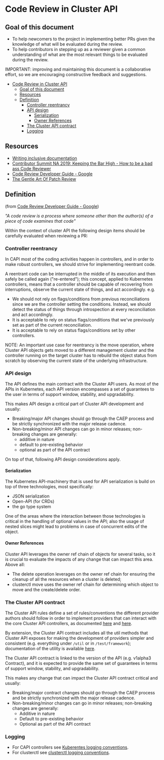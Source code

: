 # Code Review in Cluster API

## Goal of this document

- To help newcomers to the project in implementing better PRs given the knowledge of what will be evaluated 
  during the review.
- To help contributors in stepping up as a reviewer given a common understanding of what are the most relevant
  things to be evaluated during the review.

IMPORTANT: improving and maintaining this document is a collaborative effort, so we are encouraging constructive
feedback and suggestions.

   * [Code Review in Cluster API](#code-review-in-cluster-api)
      * [Goal of this document](#goal-of-this-document)
      * [Resources](#resources)
      * [Definition](#definition)
         * [Controller reentrancy](#controller-reentrancy)
         * [API design](#api-design)
            * [Serialization](#serialization)
            * [Owner References](#owner-references)
         * [The Cluster API contract](#the-cluster-api-contract)
         * [Logging](#logging)

## Resources

- [Writing inclusive documentation](https://developers.google.com/style/inclusive-documentation)
- [Contributor Summit NA 2019: Keeping the Bar High - How to be a bad ass Code Reviewer](https://www.youtube.com/watch?v=OZVv7-o8i40)
- [Code Review Developer Guide - Google](https://google.github.io/eng-practices/review/)
- [The Gentle Art Of Patch Review](https://sage.thesharps.us/2014/09/01/the-gentle-art-of-patch-review/)

## Definition

(from [Code Review Developer Guide - Google](https://google.github.io/eng-practices/review/)) 

_"A code review is a process where someone other than the author(s) of a piece of code examines that code"_

Within the context of cluster API the following design items should be carefully evaluated when reviewing a PR:

### Controller reentrancy

In CAPI most of the coding activities happen in controllers, and in order to make robust controllers,
we should strive for implementing reentrant code.

A reentrant code can be interrupted in the middle of its execution and then safely be called again
("re-entered"); this concept, applied to Kubernetes controllers, means that a controller should be capable
of recovering from interruptions, observe the current state of things, and act accordingly. e.g.
 
- We should not rely on flags/conditions from previous reconciliations since we are the controller
  setting the conditions. Instead, we should detect the status of things through introspection at
  every reconciliation and act accordingly.
- It is acceptable to rely on status flags/conditions that we've previously set as part
  of the current reconciliation.
- It is acceptable to rely on status flags/conditions set by other controllers.

NOTE: An important use case for reentrancy is the move operation, where Cluster API objects gets moved
to a different management cluster and the controller running on the target cluster has to
rebuild the object status from scratch by observing the current state of the underlying infrastructure.

### API design

The API defines the main contract with the Cluster API users. As most of the APIs in Kubernetes,
each API version encompasses a set of guarantees to the user in terms of support window, stability,
and upgradability. 

This makes API design a critical part of Cluster API development and usually:

- Breaking/major API changes should go through the CAEP process and be strictly synchronized with the major
  release cadence.
- Non-breaking/minor API changes can go in minor releases; non-breaking changes are generally:
  - additive in nature
  - default to pre-existing behavior
  - optional as part of the API contract

On top of that, following API design considerations apply.

#### Serialization

The Kubernetes API-machinery that is used for API serialization is build on top of three
technologies, most specifically:

- JSON serialization
- Open-API (for CRDs)
- the go type system

One of the areas where the interaction between those technologies is critical in the handling of optional
values in the API; also the usage of nested slices might lead to problems in case of concurrent
edits of the object.

#### Owner References

Cluster API leverages the owner ref chain of objects for several tasks, so it is crucial to evaluate the
impacts of any change that can impact this area. Above all:

- The delete operation leverages on the owner ref chain for ensuring the cleanup of all the resources when
  a cluster is deleted; 
- clusterctl move uses the owner ref chain for determining which object to move and the create/delete order.

### The Cluster API contract

The Cluster API rules define a set of rules/conventions the different provider authors should follow in
order to implement providers that can interact with the core Cluster API controllers, as 
documented [here](https://cluster-api.sigs.k8s.io/developer/guide.html) and [here](https://cluster-api.sigs.k8s.io/clusterctl/provider-contract.html).

By extension, the Cluster API contract includes all the util methods that Cluster API exposes for
making the development of providers simpler and consistent (e.g. everything under `/util` or in  `/test/framework`);
documentation of the utility is available [here](https://pkg.go.dev/sigs.k8s.io/cluster-api?tab=subdirectories).

The Cluster API contract is linked to the version of the API (e.g. v1alpha3 Contract), and it is expected to
provide the same set of guarantees in terms of support window, stability, and upgradability. 

This makes any change that can impact the Cluster API contract critical and usually:

- Breaking/major contract changes should go through the CAEP process and be strictly synchronized with the major
  release cadence.
- Non-breaking/minor changes can go in minor releases; non-breaking changes are generally:
  - Additive in nature
  - Default to pre-existing behavior
  - Optional as part of the API contract

### Logging

- For CAPI controllers see [Kuberentes logging conventions](https://github.com/kubernetes/community/blob/master/contributors/devel/sig-instrumentation/logging.md).
- For clusterctl see [clusterctl logging conventions](https://github.com/kubernetes-sigs/cluster-api/blob/master/cmd/clusterctl/log/doc.go).